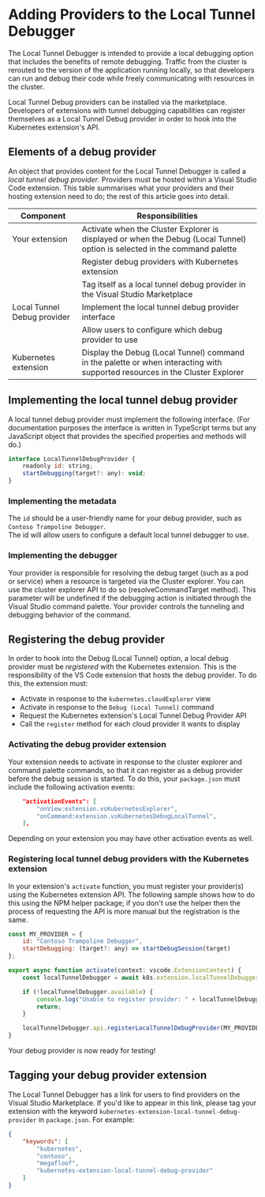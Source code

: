 # Adding Providers to the Local Tunnel Debugger

The Local Tunnel Debugger is intended to provide a local debugging option that includes
the benefits of remote debugging. Traffic from the cluster is rerouted to the version of the application 
running locally, so that developers can run and debug their code while freely communicating
with resources in the cluster.

Local Tunnel Debug providers can be installed via the marketplace. Developers of extensions with 
tunnel debugging capabilities can register themselves as a Local Tunnel Debug provider in order
to hook into the Kubernetes extension's API.

## Elements of a debug provider

An object that provides content for the Local Tunnel Debugger is called a _local tunnel debug provider_.
Providers must be hosted within a Visual Studio Code extension.  This table summarises what
your providers and their hosting extension need to do; the rest of this article goes into detail.

| Component            | Responsibilities                                                     |
|----------------------|----------------------------------------------------------------------|
| Your extension       | Activate when the Cluster Explorer is displayed or when the Debug (Local Tunnel) option is selected in the command palette                          |
|                      | Register debug providers with Kubernetes extension                   |
|                      | Tag itself as a local tunnel debug provider in the Visual Studio Marketplace      |
| Local Tunnel Debug provider       | Implement the local tunnel debug provider interface                               |
|                      | Allow users to configure which debug provider to use                   |
| Kubernetes extension | Display the Debug (Local Tunnel) command in the palette or when interacting with supported resources in the Cluster Explorer                                 |

## Implementing the local tunnel debug provider

A local tunnel debug provider must implement the following interface.  (For documentation purposes
the interface is written in TypeScript terms but any JavaScript object that provides
the specified properties and methods will do.)

```javascript
interface LocalTunnelDebugProvider {
    readonly id: string;
    startDebugging(target?: any): void;
}
```

### Implementing the metadata

The `id` should be a user-friendly name for your debug provider, such as `Contoso Trampoline Debugger`.  
The id will allow users to configure a default local tunnel debugger to use.

### Implementing the debugger

Your provider is responsible for resolving the debug target (such as a pod or service)
when a resource is targeted via the Cluster explorer. You can use the cluster explorer
API to do so (resolveCommandTarget method). This parameter will be undefined if the debugging
action is initiated through the Visual Studio command palette. Your provider controls
the tunneling and debugging behavior of the command.

## Registering the debug provider

In order to hook into the Debug (Local Tunnel) option, a local debug provider must be _registered_
with the Kubernetes extension. This is the responsibility of the VS Code extension that hosts
the debug provider. To do this, the extension must:

* Activate in response to the `kubernetes.cloudExplorer` view
* Activate in response to the `Debug (Local Tunnel)` command
* Request the Kubernetes extension's Local Tunnel Debug Provider API
* Call the `register` method for each cloud provider it wants to display

### Activating the debug provider extension

Your extension needs to activate in response to the cluster explorer and command palette
commands, so that it can register as a debug provider before the debug session is started.
To do this, your `package.json` must include the following activation events:

```json
    "activationEvents": [
        "onView:extension.vsKubernetesExplorer",
        "onCommand:extension.vsKubernetesDebugLocalTunnel",
    ],
```

Depending on your extension you may have other activation events as well.

### Registering local tunnel debug providers with the Kubernetes extension

In your extension's `activate` function, you must register your provider(s) using the
Kubernetes extension API.  The following sample shows how to do this using the NPM
helper package; if you don't use the helper then the process of requesting the API is
more manual but the registration is the same.

```javascript
const MY_PROVIDER = {
    id: "Contoso Trampoline Debugger",
    startDebugging: (target?: any) => startDebugSession(target)
};

export async function activate(context: vscode.ExtensionContext) {
    const localTunnelDebugger = await k8s.extension.localTunnelDebugger.v1;

    if (!localTunnelDebugger.available) {
        console.log("Unable to register provider: " + localTunnelDebugger.reason);
        return;
    }

    localTunnelDebugger.api.registerLocalTunnelDebugProvider(MY_PROVIDER);
}
```

Your debug provider is now ready for testing!

## Tagging your debug provider extension

The Local Tunnel Debugger has a link for users to find providers on the Visual Studio
Marketplace.  If you'd like to appear in this link, please tag your extension
with the keyword `kubernetes-extension-local-tunnel-debug-provider` in `package.json`.
For example:

```json
{
    "keywords": [
        "kubernetes",
        "contoso",
        "megafloof",
        "kubernetes-extension-local-tunnel-debug-provider"
    ]
}
```

